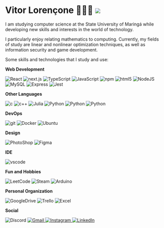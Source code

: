 # Vitor Lorençone 🧑🏻‍💻 ![](https://visitor-badge.laobi.icu/badge?page_id=VitorLorencone.readme)

I am studying computer science at the State University of Maringá while developing new skills and interests in the world of technology.

I particularly enjoy relating mathematics to computing. Currently, my fields of study are linear and nonlinear optimization techniques, as well as information security and game development.

Some skills and technologies that I study and use:

**Web Development**

<p>
  <img alt="React" src="https://img.shields.io/badge/-React-45b8d8?style=flat-square&logo=react&logoColor=white" />
  <img alt="next.js" src="https://img.shields.io/badge/-Next.js-000000?style=flat-square&logo=next.js&logoColor=white" />
  <img alt="TypeScript"src="https://img.shields.io/badge/-TypeScript-007ACC?style=flat-square&logo=typescript&logoColor=white" />
  <img alt="JavaScript"src="https://shields.io/badge/JavaScript-F7DF1E?logo=JavaScript&logoColor=000&style=flat-square" />
  <img alt="npm" src="https://img.shields.io/badge/-NPM-CB3837?style=flat-square&logo=npm&logoColor=white" />
  <img alt="html5" src="https://img.shields.io/badge/-HTML5-E34F26?style=flat-square&logo=html5&logoColor=white" />
  <img alt="NodeJS" src="https://img.shields.io/badge/-NodeJS-43853d?style=flat-square&logo=Node.js&logoColor=white" />
  <img alt="MySQL" src="https://img.shields.io/badge/MySQL-00000F?style=flat-square&logo=mysql&logoColor=white" />
  <img alt="Express" src="https://img.shields.io/badge/-express-13aa52?style=flat-square&logo=express&logoColor=white" />
  <img alt="Jest" src="https://img.shields.io/badge/-jest-%23C21325?style=flat-square&logo=jest&logoColor=white" />
</p>

**Other Languages**

<p>
  <img alt="c" src="https://img.shields.io/badge/c-%2300599C.svg?style=flat-square&logo=c&logoColor=white" />
  <img alt="c++" src="https://img.shields.io/badge/c++-%2300599C.svg?style=flat-square&logo=c%2B%2B&logoColor=white" />
  <img alt="Julia" src="https://img.shields.io/badge/-Julia-9558B2?style=flat-square&logo=julia&logoColor=white" />
  <img alt="Python" src="https://img.shields.io/badge/python-3670A0?style=flat-square&logo=python&logoColor=ffdd54" />
  <img alt="Python" src="https://img.shields.io/badge/python-3670A0?style=flat-square&logo=python&logoColor=ffdd54" />
  <img alt="Python" src="https://img.shields.io/badge/python-3670A0?style=flat-square&logo=python&logoColor=ffdd54" />
</p>

**DevOps**

<p>
  <img alt="git" src="https://img.shields.io/badge/-Git-F05032?style=flat-square&logo=git&logoColor=white" />
  <img alt="Docker" src="https://img.shields.io/badge/-Docker-46a2f1?style=flat-square&logo=docker&logoColor=white" />
  <img alt="Ubuntu" src="https://img.shields.io/badge/-Ubuntu-DB652A?style=flat-square&logo=ubuntu&logoColor=white" />
</p>

**Design**

<p>
  <img alt="PhotoShop" src="https://img.shields.io/badge/adobe%20photoshop-%2331A8FF.svg?style=flat-square&logo=adobe%20photoshop&logoColor=white" />
  <img alt="Figma" src="https://img.shields.io/badge/figma-%23F24E1E.svg?style=flat-square&logo=figma&logoColor=white" />
</p>

**IDE**

<p>
  <img alt="vscode" src="https://img.shields.io/badge/Visual%20Studio%20Code-blue?style=flat-square&logo=visual-studio-code&logoColor=ffffff" />
</p>

**Fun and Hobbies**

<p>
  <img alt="LeetCode" src="https://img.shields.io/badge/LeetCode-000000?style=flat-square&logo=LeetCode&logoColor=#d16c06" />
  <img alt="Steam" src="https://img.shields.io/badge/steam-%23000000.svg?style=flat-square&logo=steam&logoColor=white" />
  <img alt="Arduino" src="https://img.shields.io/badge/-Arduino-00979D?style=flat-square&logo=Arduino&logoColor=white" />
</p>

**Personal Organization**
<p>
  <img alt="GoogleDrive" src="https://img.shields.io/badge/Google%20Drive-4285F4?style=flat-square&logo=googledrive&logoColor=white" />
  <img alt="Trello" src="https://img.shields.io/badge/Trello-%23026AA7.svg?style=flat-square&logo=Trello&logoColor=white" />
  <img alt="Excel" src="https://img.shields.io/badge/Microsoft_Excel-217346?style=flat-square&logo=microsoft-excel&logoColor=white" />
</p>

**Social**
<p>
  <img alt="Discord" src="https://img.shields.io/badge/Discord-%235865F2.svg?style=flat-square&logo=discord&logoColor=white" />
  <a href="mailto:vitorlorencone@gmail.com">  
    <img alt="Gmail" src="https://img.shields.io/badge/Gmail-D14836?style=flat-square&logo=gmail&logoColor=white" />
  <a href="https://www.instagram.com/vitor_lorencone/">  
    <img alt="Instagram" src="https://img.shields.io/badge/Instagram-%23E4405F.svg?style=flat-square&logo=Instagram&logoColor=white" />
  <a href="www.linkedin.com/in/vitorlorencone">
    <img alt="LinkedIn" src="https://img.shields.io/badge/linkedin-%230077B5.svg?style=flat-square&logo=linkedin&logoColor=white" />
</p>
